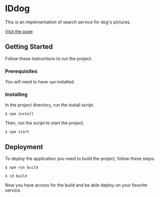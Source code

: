 # IDdog

This is an implementation of search service for dog's pictures.

[Visit the page](https://desafiogeru.surge.sh)

## Getting Started

Follow these instructions to run the project.


### Prerequisites

You will need to have `npm` installed.


### Installing

In the project directory, run the install script.
```
$ npm install
```

Then, run the script to start the project.
```
$ npm start
```

## Deployment

To deploy the application you need to build the project, follow these steps:

```
$ npm run build
```
```
$ cd build
```

Now you have access for the build and be able deploy on your favorite service.

